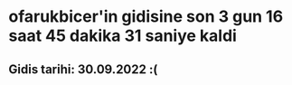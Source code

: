 # ofarukbicer'in gidisine son 3 gun 16 saat 45 dakika 31 saniye kaldi

## Gidis tarihi: 30.09.2022 :(
